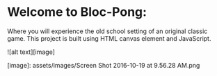 # Welcome to Bloc-Pong:

Where you will experience the old school setting of an original classic game. 
This project is built using HTML canvas element and JavaScript. 
<br/>

![alt text][image]

[image]: assets/images/Screen Shot 2016-10-19 at 9.56.28 AM.png
